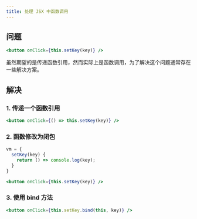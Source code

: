 ```yaml
---
title: 处理 JSX 中函数调用
---
```


## 问题

```jsx
<button onClick={this.setKey(key)} />
```

虽然期望的是传递函数引用，然而实际上是函数调用，为了解决这个问题通常存在一些解决方案。



## 解决

### 1. 传递一个函数引用

```jsx
<button onClick={() => this.setKey(key)} />
```

### 2. 函数修改为闭包

```jsx
vm = {
  setKey(key) {
    return () => console.log(key);
  }
}

<button onClick={this.setKey(key)} />
```

### 3. 使用 bind 方法

```jsx
<button onClick={this.setKey.bind(this, key)} />
```

